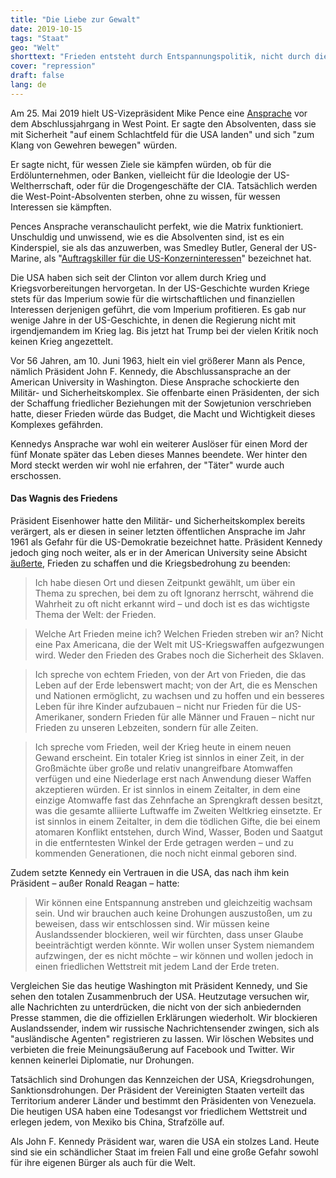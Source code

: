 ```yaml
---
title: "Die Liebe zur Gewalt"
date: 2019-10-15
tags: "Staat"
geo: "Welt"
shorttext: "Frieden entsteht durch Entspannungspolitik, nicht durch die  Demonstration militärischer Stärke."
cover: "repression"
draft: false
lang: de
---
```


Am 25. Mai 2019 hielt US-Vizepräsident Mike Pence eine [Ansprache](https://www.whitehouse.gov/briefings-statements/remarks-vice-president-pence-west-point-graduation-ceremony/ "Remarks by Vice President Pence at the West Point Graduation Ceremony") vor dem Abschlussjahrgang in West Point. Er sagte den Absolventen, dass sie mit Sicherheit "auf einem Schlachtfeld für die USA landen" und sich "zum Klang von Gewehren bewegen" würden.

Er sagte nicht, für wessen Ziele sie kämpfen würden, ob für die Erdölunternehmen, oder Banken, vielleicht für die Ideologie der US-Weltherrschaft, oder für die Drogengeschäfte der CIA. Tatsächlich werden die West-Point-Absolventen sterben, ohne zu wissen, für wessen Interessen sie kämpften.

Pences Ansprache veranschaulicht perfekt, wie die Matrix funktioniert. Unschuldig und unwissend, wie es die Absolventen sind, ist es ein Kinderspiel, sie als das anzuwerben, was Smedley Butler, General der US-Marine, als "[Auftragskiller für die US-Konzerninteressen](https://www.paulcraigroberts.org/2019/05/27/something-to-think-about-on-memorial-day/ "Something to Think About on Memorial Day")" bezeichnet hat.

Die USA haben sich seit der Clinton vor allem durch Krieg und Kriegsvorbereitungen hervorgetan. In der US-Geschichte wurden Kriege stets für das Imperium sowie für die wirtschaftlichen und finanziellen Interessen derjenigen geführt, die vom Imperium profitieren. Es gab nur wenige Jahre in der US-Geschichte, in denen die Regierung nicht mit irgendjemandem im Krieg lag. Bis jetzt hat Trump bei der vielen Kritik noch keinen Krieg angezettelt.

Vor 56 Jahren, am 10. Juni 1963, hielt ein viel größerer Mann als Pence, nämlich Präsident John F. Kennedy, die Abschlussansprache an der American University in Washington. Diese Ansprache schockierte den Militär- und Sicherheitskomplex. Sie offenbarte einen Präsidenten, der sich der Schaffung friedlicher Beziehungen mit der Sowjetunion verschrieben hatte, dieser Frieden würde das Budget, die Macht und Wichtigkeit dieses Komplexes gefährden.

Kennedys Ansprache war wohl ein weiterer Auslöser für einen Mord der fünf Monate später das Leben dieses Mannes beendete. Wer hinter den Mord steckt werden wir wohl nie erfahren, der "Täter" wurde auch erschossen.

#### Das Wagnis des Friedens

Präsident Eisenhower hatte den Militär- und Sicherheitskomplex bereits verärgert, als er diesen in seiner letzten öffentlichen Ansprache im Jahr 1961 als Gefahr für die US-Demokratie bezeichnet hatte. Präsident Kennedy jedoch ging noch weiter, als er in der American University seine Absicht [äußerte](https://www.jfklibrary.org/archives/other-resources/john-f-kennedy-speeches/american-university-19630610 "COMMENCEMENT ADDRESS AT AMERICAN UNIVERSITY, WASHINGTON, D.C., JUNE 10, 1963"), Frieden zu schaffen und die Kriegsbedrohung zu beenden:

> Ich habe diesen Ort und diesen Zeitpunkt gewählt, um über ein Thema zu sprechen, bei dem zu oft Ignoranz herrscht, während die Wahrheit zu oft nicht erkannt wird – und doch ist es das wichtigste Thema der Welt: der Frieden.

> Welche Art Frieden meine ich? Welchen Frieden streben wir an? Nicht eine Pax Americana, die der Welt mit US-Kriegswaffen aufgezwungen wird. Weder den Frieden des Grabes noch die Sicherheit des Sklaven.

> Ich spreche von echtem Frieden, von der Art von Frieden, die das Leben auf der Erde lebenswert macht; von der Art, die es Menschen und Nationen ermöglicht, zu wachsen und zu hoffen und ein besseres Leben für ihre Kinder aufzubauen – nicht nur Frieden für die US-Amerikaner, sondern Frieden für alle Männer und Frauen – nicht nur Frieden zu unseren Lebzeiten, sondern für alle Zeiten.

> Ich spreche vom Frieden, weil der Krieg heute in einem neuen Gewand erscheint. Ein totaler Krieg ist sinnlos in einer Zeit, in der Großmächte über große und relativ unangreifbare Atomwaffen verfügen und eine Niederlage erst nach Anwendung dieser Waffen akzeptieren würden. Er ist sinnlos in einem Zeitalter, in dem eine einzige Atomwaffe fast das Zehnfache an Sprengkraft dessen besitzt, was die gesamte alliierte Luftwaffe im Zweiten Weltkrieg einsetzte. Er ist sinnlos in einem Zeitalter, in dem die tödlichen Gifte, die bei einem atomaren Konflikt entstehen, durch Wind, Wasser, Boden und Saatgut in die entferntesten Winkel der Erde getragen werden – und zu kommenden Generationen, die noch nicht einmal geboren sind.

Zudem setzte Kennedy ein Vertrauen in die USA, das nach ihm kein Präsident – außer Ronald Reagan – hatte:

> Wir können eine Entspannung anstreben und gleichzeitig wachsam sein. Und wir brauchen auch keine Drohungen auszustoßen, um zu beweisen, dass wir entschlossen sind. Wir müssen keine Auslandssender blockieren, weil wir fürchten, dass unser Glaube beeinträchtigt werden könnte. Wir wollen unser System niemandem aufzwingen, der es nicht möchte – wir können und wollen jedoch in einen friedlichen Wettstreit mit jedem Land der Erde treten.

Vergleichen Sie das heutige Washington mit Präsident Kennedy, und Sie sehen den totalen Zusammenbruch der USA. Heutzutage versuchen wir, alle Nachrichten zu unterdrücken, die nicht von der sich anbiedernden Presse stammen, die die offiziellen Erklärungen wiederholt. Wir blockieren Auslandssender, indem wir russische Nachrichtensender zwingen, sich als "ausländische Agenten" registrieren zu lassen. Wir löschen Websites und verbieten die freie Meinungsäußerung auf Facebook und Twitter. Wir kennen keinerlei Diplomatie, nur Drohungen.

Tatsächlich sind Drohungen das Kennzeichen der USA, Kriegsdrohungen, Sanktionsdrohungen. Der Präsident der Vereinigten Staaten verteilt das Territorium anderer Länder und bestimmt den Präsidenten von Venezuela. Die heutigen USA haben eine Todesangst vor friedlichem Wettstreit und erlegen jedem, von Mexiko bis China, Strafzölle auf.

Als John F. Kennedy Präsident war, waren die USA ein stolzes Land. Heute sind sie ein schändlicher Staat im freien Fall und eine große Gefahr sowohl für ihre eigenen Bürger als auch für die Welt.
